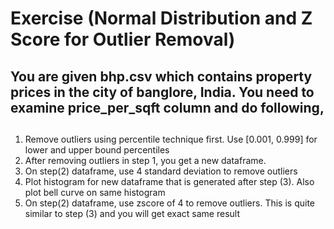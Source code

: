# Exercise (Normal Distribution and Z Score for Outlier Removal)
## You are given bhp.csv which contains property prices in the city of banglore, India. You need to examine price_per_sqft column and do following,

##

1. Remove outliers using percentile technique first. Use [0.001, 0.999] for lower and upper bound percentiles
2. After removing outliers in step 1, you get a new dataframe.
3. On step(2) dataframe, use 4 standard deviation to remove outliers
4. Plot histogram for new dataframe that is generated after step (3). Also plot bell curve on same histogram
5. On step(2) dataframe, use zscore of 4 to remove outliers. This is quite similar to step (3) and you will get exact same result